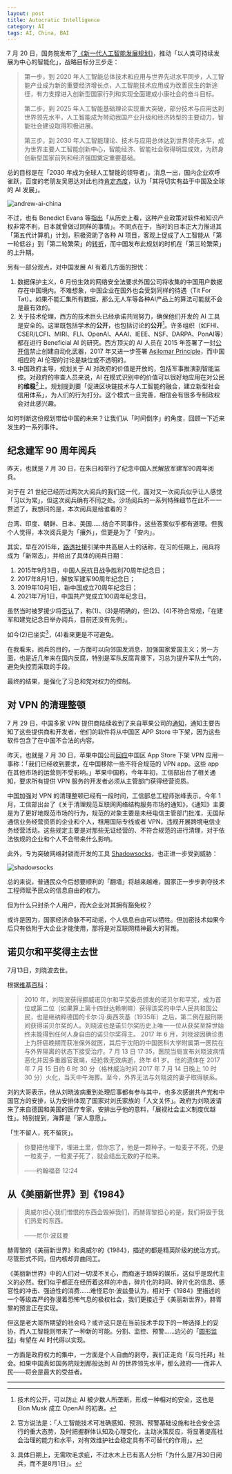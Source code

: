 ```yaml
---
layout: post
title: Autocratic Intelligence
category: AI
tags: AI, China, BAI
---
```


7 月 20 日，国务院发布了[《新一代人工智能发展规划》](http://www.gov.cn/zhengce/content/2017-07/20/content_5211996.htm)，推动「以人类可持续发展为中心的智能化」，战略目标分三步走：

> 第一步，到 2020 年人工智能总体技术和应用与世界先进水平同步，人工智能产业成为新的重要经济增长点，人工智能技术应用成为改善民生的新途径，有力支撑进入创新型国家行列和实现全面建成小康社会的奋斗目标。
>
> 第二步，到 2025 年人工智能基础理论实现重大突破，部分技术与应用达到世界领先水平，人工智能成为带动我国产业升级和经济转型的主要动力，智能社会建设取得积极进展。
>
> 第三步，到 2030 年人工智能理论、技术与应用总体达到世界领先水平，成为世界主要人工智能创新中心，智能经济、智能社会取得明显成效，为跻身创新型国家前列和经济强国奠定重要基础。

总的目标是在「2030 年成为全球人工智能的领导者」。消息一出，国内企业欢呼雀跃，百度的老朋友吴恩达对此也持[肯定态度](https://twitter.com/AndrewYNg/status/888269822579974144)，认为「其将切实有益于中国及全球的 AI 发展」。

![andrew-ai-china](/images/andrew-ai-china.png)

不过，也有 Benedict Evans 等[指出](http://mailchi.mp/ben-evans/benedicts-newsletter-no-450361?e=edff5c4db0)「从历史上看，这种产业政策对软件和知识产权非常不利，日本就曾做过同样的事情」。不同点在于，当时的日本正大力推进其「第五代计算机」计划，积极资助了各种 AI 项目，客观上促成了人工智能从「第一轮低谷」到「第二轮繁荣」的[转折](https://en.wikipedia.org/wiki/History_of_artificial_intelligence#Boom_1980.E2.80.931987)，而中国发布此规划的时机在「第三轮繁荣」的上升期。

另有一部分观点，对中国发展 AI 有着几方面的担忧：

1. 数据保护主义，6 月份生效的网络安全法要求外国公司将收集的中国用户数据存在中国境内。不难想象，中国企业在国外也会受到同样的待遇（Tit For Tat）。如果不能汇集所有数据，那么无人车等各种AI产品上的算法可能就不会是最有效的。
2. 关于技术伦理，西方的技术巨头已经承诺共同努力，确保他们开发的 AI 工具是安全的。这里既包括学术的**公开**，也包括讨论的**公开**[^1]。许多组织（如FHI、CSER/LCFI、MIRI、FLI、OpenAI、AAAI、IEEE、NSF、DARPA、PonAI等）都在进行 Beneficial AI 的研究。西方顶尖的 AI 人员在 2015 年签署了一封[公开信](https://futureoflife.org/open-letter-autonomous-weapons/)禁止创建自动化武器，2017 年又进一步签署 [Asilomar Principle](https://futureoflife.org/ai-principles/)，而中国相应的 AI 伦理的讨论是缺位或不透明的。
3. 中国政府主导，规划关于 AI 对政府的价值是开放的，包括军事推演到智能监控。对政府的审查人员来说，AI 在模式识别中的价值可以很好地应用在对公民的**维稳**[^2]上。规划提到要「促进区块链技术与人工智能的融合，建立新型社会信用体系」，为人们的行为打分。这个模式一旦完善，相信会有很多专制政权会对此感兴趣。

如何判断这份规划带给中国的未来？让我们从「时间倒序」的角度，回顾一下近来发生的一系列事件。



## 纪念建军 90 周年阅兵

昨天，也就是 7 月 30 日，在朱日和举行了纪念中国人民解放军建军90周年阅兵。

对于在 21 世纪已经历过两次大阅兵的我们这一代，面对又一次阅兵似乎让人感觉「习以为常」，但这次阅兵确有不同之处。沙场阅兵的一系列特殊细节在此不一一赘述了，我想问的是，本次阅兵是给谁看的？

台湾、印度、朝鲜、日本、美国……结合不同事件，这些答案似乎都有道理。但我个人觉得，本次阅兵是为「攘外」，但更是为了「安内」。

其实，早在2015年，[路透社](http://www.reuters.com/article/us-china-military-idUSKBN0LH0BC20150213)援引某中共高层人士的话称，在习的任期上，阅兵将成为「新常态」，并给出了具体的阅兵日期：

1. 2015年9月3日，中国人民抗日战争胜利70周年纪念日；
2. 2017年8月1日，解放军建军90周年纪念日；
3. 2019年10月1日，新中国成立70周年纪念日；
4. 2021年7月1日，中国共产党成立100周年纪念日。

虽然当时被罗援少将[否认](http://world.huanqiu.com/exclusive/2015-02/5688653.html)了，称(1)、(3)是明确的，但(2)、(4)不符合常规，「在建军和建党纪念日举办阅兵，目前还没有先例」。

如今(2)已坐实[^3]，(4)看来更是不可避免。

在我看来，阅兵的目的，一方面可以向邻国发消息，加强国家爱国主义；另一方面，也是近几年来在国内反腐，特别是军队反腐背景下，习总为提升军队士气的，避免失控而采取的手段。

最终的结果，是强化了习总和党对权力的控制。



## 对 VPN 的清理整顿

7 月 29 日，中国多家 VPN 提供商陆续收到了来自苹果公司的[通知](https://pbs.twimg.com/media/DF3-SiPVoAAvGJ8.jpg)，通知主要告知了这些提供商和开发者，他们的软件将从中国区 APP Store 中下架，因为这些软件包含了在中国不合法的内容。

昨天，也就是 7 月 30 日，苹果中国公司[回应](http://www.thepaper.cn/newsDetail_forward_1746839)中国区 App Store 下架 VPN 应用一事称：「我们已经收到要求，在中国移除一些不符合规范的 VPN app。这些 app 在其他市场的运营则不受影响。」苹果中国称，今年年初，工信部出台了相关通知，要求所有提供 VPN 服务的开发者必须从主管部门获得经营资质。

中国加强对 VPN 的清理整顿已经有一段时间，工信部总工程师张峰表示，今年 1 月，工信部出台了《关于清理规范互联网网络结构服务市场的通知》，《通知》主要是为了更好地规范市场的行为，规范的对象主要是未经电信主管部门批准，无国际通信业务经营资质的企业和个人，租用国际专线或者 VPN，违规开展跨境电信业务经营活动。这些规定主要是对那些无证经营的、不符合规范的进行清理，对于依法依规的企业和个人不会带来什么影响。

此外，专为突破网络封锁而开发的工具 [Shadowsocks](https://zh.wikipedia.org/wiki/Shadowsocks)，也正进一步受到威胁：

![shadowsocks](/images/shadowsocks.png)

总的来说，普通民众今后想要顺利的「翻墙」将越来越难，国家正一步步剥夺技术工程师赋予民众的信息自由的权力。

但为什么只封杀个人用户，而大企业对其拥有豁免权？

或许是因为，国家经济命脉不可动摇，个人信息自由可以牺牲。但加密技术如果今后只有依附于大企业才能使用，那将是对互联网精神最大的背叛。



## 诺贝尔和平奖得主去世

7月13日，刘晓波去世。

根据[维基百科](https://zh.wikipedia.org/wiki/%E5%88%98%E6%99%93%E6%B3%A2)：

> 2010 年，刘晓波获得挪威诺贝尔和平奖委员颁发的诺贝尔和平奖，成为首位或第二位（如果算上第十四世达赖喇嘛）获得该奖的中华人民共和国公民，也是继纳粹德国的卡尔·冯·奥西茨基（1935年）之后，第二例在服刑期间获得诺贝尔奖的人。刘晓波也是诺贝尔奖历史上唯一一位从获奖至辞世始终未能得到任何人身自由的诺贝尔奖得主。 2017 年 6 月，刘晓波因确诊患上为肝癌晚期而获准保外就医，其后于沈阳的中国医科大学附属第一医院在与外界隔离的状态下接受治疗。7 月 13 日 17:35，医院当局宣布刘晓波病情恶化并因多重器官衰竭，经抢救无效病逝，终年 61 岁。 他的遗体在 2017 年 7 月 15 日约 6 时 30 分（格林威治时间 2017 年 7 月 14 日晚上 10 时 30 分）火化，当天中午海葬。至今，外界无法与刘晓波的妻子取得联系。

刘的大哥表示，他从刘晓波病重到处理后事都有参与其中，也多次感谢共产党和中国官方的安排，认为安排体现了国家对刘氏家族的「人文关怀」。政府为刘晓波请来了来自德国和美国的医疗专家，安排出乎他的意料，「展视社会主义制度优越性」。特别提到，海葬是「家人意愿」。

「生不留人，死不留灰」。

> 你要把他埋下，埋进土里，但你忘了，他是一颗种子。一粒麦子不死，仍是一粒麦子，一粒麦子死了，就会结出无数的子粒来。
>
> ——约翰福音 12:24



## 从《美丽新世界》到《1984》

> 奥威尔担心我们憎恨的东西会毁掉我们，而赫胥黎担心的是，我们将毁于我们热爱的东西。
>
> ——尼尔·波兹曼

赫胥黎的《美丽新世界》和奥威尔的《1984》，描述的都是精英阶级的统治方式。尽管形式不同，但内核却异曲同工。

《美丽新世界》中的人们对一切漠不关心，而痴迷于琐碎的娱乐，这似乎是现代主义的必然。我们似乎都正在经历着这样的冲击，碎片化的时间、碎片化的信息、感官性的冲击、强迫性的消费……难怪尼尔·波兹曼认为，相对于《1984》里描述的一个等级森严的弥漫着恐怖气息的极权社会，我们更接近于《美丽新世界》，赫胥黎的预言正在实现。

但这是老大哥所期望的社会吗？或许这只是在当前技术手段下的一种选择上的妥协，而人工智能则带来了一种新的可能。分割、监控、预警……边沁的「[圆形监狱](https://zh.wikipedia.org/wiki/%E5%9C%86%E5%BD%A2%E7%9B%91%E7%8B%B1)」有望在 AI 时代得以实现。

一方面是政府权力的集中，一方面是个人自由的剥夺，我们正走向「反乌托邦」社会。如果中国真如国务院规划那般达到 AI 的世界领先水平，那么政府——而非人民——将会是最大的受益者。



---

[^1]: 技术的公开，可以防止 AI 被少数人所垄断，形成一种相对的安全，这也是Elon Musk 成立 OpenAI 的初衷。
[^2]: 官方说法是：「人工智能技术可准确感知、预测、预警基础设施和社会安全运行的重大态势，及时把握群体认知及心理变化，主动决策反应，将显著提高社会治理的能力和水平，对有效维护社会稳定具有不可替代的作用」。
[^3]: 具体日期上，无需吹毛求疵，不过水木上已有高人分析「为什么是7月30日阅兵，而不是8月1日」。